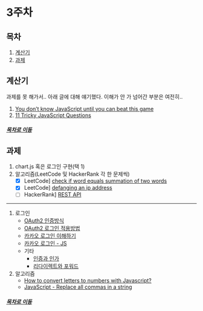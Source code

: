3주차
=====
## 목차
1. [계산기](#계산기)
2. [과제](#과제)

## 계산기
과제를 못 해가서.. 아래 글에 대해 얘기했다. 이해가 안 가 넘어간 부분은 여전히..

1. [You don’t know JavaScript until you can beat this game](https://javascript.plainenglish.io/you-dont-know-javascript-until-you-can-beat-this-game-aa7fd58befb)
2. [11 Tricky JavaScript Questions](https://javascript.plainenglish.io/do-you-know-javascript-1f2b44461333)

##### [목차로 이동](#목차)

## 과제
1. chart.js 혹은 로그인 구현(택 1)
2. 알고리즘(LeetCode 및 HackerRank 각 한 문제씩)
    - [x] LeetCode] [check if word equals summation of two words](https://leetcode.com/problems/check-if-word-equals-summation-of-two-words/submissions/)
    - [x] LeetCode] [defanging an ip address](https://leetcode.com/problems/defanging-an-ip-address/)
    - [ ] HackerRank] [REST API](https://www.hackerrank.com/skills-verification/rest_api_intermediate)

- - -
1. 로그인
    * [OAuth2 인증방식](https://velog.io/@piecemaker/OAuth2-%EC%9D%B8%EC%A6%9D-%EB%B0%A9%EC%8B%9D%EC%97%90-%EB%8C%80%ED%95%B4-%EC%95%8C%EC%95%84%EB%B3%B4%EC%9E%90)
    * [OAuth2 로그인 적용방법](https://imki123.github.io/posts/30/)
    * [카카오 로그인 이해하기](https://developers.kakao.com/docs/latest/ko/kakaologin/common#intro)
    * [카카오 로그인 - JS](https://developers.kakao.com/docs/latest/ko/kakaologin/js)
    * 기타
        * [인증과 인가](https://gintrie.tistory.com/36)
        * [리다이렉트와 포워드](https://doublesprogramming.tistory.com/63)
2. 알고리즘
    * [How to convert letters to numbers with Javascript?](https://stackoverflow.com/questions/22624379/how-to-convert-letters-to-numbers-with-javascript)
    * [JavaScript - Replace all commas in a string](https://stackoverflow.com/questions/10610402/javascript-replace-all-commas-in-a-string)

##### [목차로 이동](#목차)